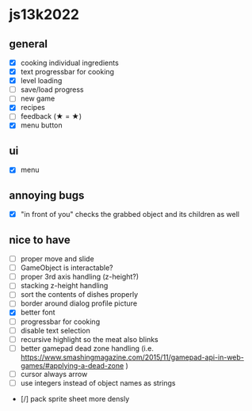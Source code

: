 # js13k2022

## general
- [x] cooking individual ingredients
- [x] text progressbar for cooking
- [x] level loading
- [ ] save/load progress
- [ ] new game
- [x] recipes
- [ ] feedback (★ = &starf;)
- [x] menu button

## ui
- [x] menu

## annoying bugs
- [x] "in front of you" checks the grabbed object and its children as well

## nice to have
- [ ] proper move and slide
- [ ] GameObject is interactable?
- [ ] proper 3rd axis handling (z-height?)
- [ ] stacking z-height handling
- [ ] sort the contents of dishes properly
- [ ] border around dialog profile picture
- [x] better font
- [ ] progressbar for cooking
- [ ] disable text selection
- [ ] recursive highlight so the meat also blinks
- [ ] better gamepad dead zone handling (i.e. https://www.smashingmagazine.com/2015/11/gamepad-api-in-web-games/#applying-a-dead-zone )
- [ ] cursor always arrow
- [ ] use integers instead of object names as strings
- [/] pack sprite sheet more densly
